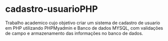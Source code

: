 # cadastro-usuarioPHP
Trabalho academico cujo objetivo criar um sistema de cadastro de usuario em PHP utilizando PHPMyadmin e Banco de dados MYSQL, com validações de campo e armazenamento das informações no banco de dados.
